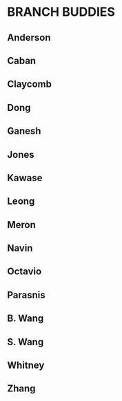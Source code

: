 # BRANCH BUDDIES

## Anderson

## Caban

## Claycomb

## Dong

## Ganesh

## Jones

## Kawase

## Leong

## Meron

## Navin

## Octavio

## Parasnis

## B. Wang

## S. Wang

## Whitney

## Zhang
